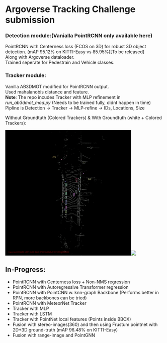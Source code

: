 # Argoverse Tracking Challenge submission

### Detection module:(Vanialla PointRCNN only available here) 

PointRCNN with Centerness loss (FCOS on 3D) for robust 3D object detection. (mAP 95.12% on KITTI-Easy vs 85.95%)[To be released]  
Along with Argoverse dataloader.  
Trained seperate for Pedestrain and Vehicle classes.  

### Tracker module:

Vanilla AB3DMOT modified for PointRCNN output.  
Used mahalanobis distance and feature.  
__Note__: The repo incudes Tracker with MLP refinement in _run_ab3dmot_mod.py_ (Needs to be trained fully, didnt happen in time)
Pipline is Detection -> Tracker -> MLP-refine -> IDs, Locations, Size  

Without Groundtuth (Colored Trackers)  &  With Groundtuth (white + Colored Trackers):

<img src="https://github.com/Manojbhat09/Tracking_submit/blob/master/with_gt_555.gif" width="400"><img src="https://github.com/Manojbhat09/Tracking_submit/blob/master/without_gt.gif" width="400">




## In-Progress:
* PointRCNN with Centerness loss + Non-NMS regression 
* PointRCNN with Autoregressive Transformer regression
* PointRCNN with PointCNN w. knn-graph Backbone (Performs better in RPN, more backbones can be tried)
* PointRCNN with MeteorNet Tracker
* Tracker with MLP
* Tracker with LSTM 
* Tracker with PointNet local features (Points inside BBOX)
* Fusion with stereo-images(360) and then using Frustum pointnet with 2D+3D ground-truth (mAP 96.48% on KITTI-Easy)
* Fusion with range-image and PointGNN






